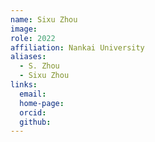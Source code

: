 ```yaml
---
name: Sixu Zhou
image: 
role: 2022
affiliation: Nankai University
aliases:
  - S. Zhou
  - Sixu Zhou
links:
  email: 
  home-page: 
  orcid: 
  github: 
---
```


